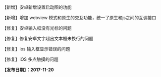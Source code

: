 【新增】安卓新增设置启动图的功能

【新增】增加 webview 模式和原生的交互功能，统一了原生和js之间的互调接口

【修复】安卓输入框没有光标的问题

【修复】修复安卓文字超出文本框未换行的问题

【修复】ios 输入框显示错误的问题

【修复】iOS 多点触摸的问题

**【发布日期】：2017-11-20**